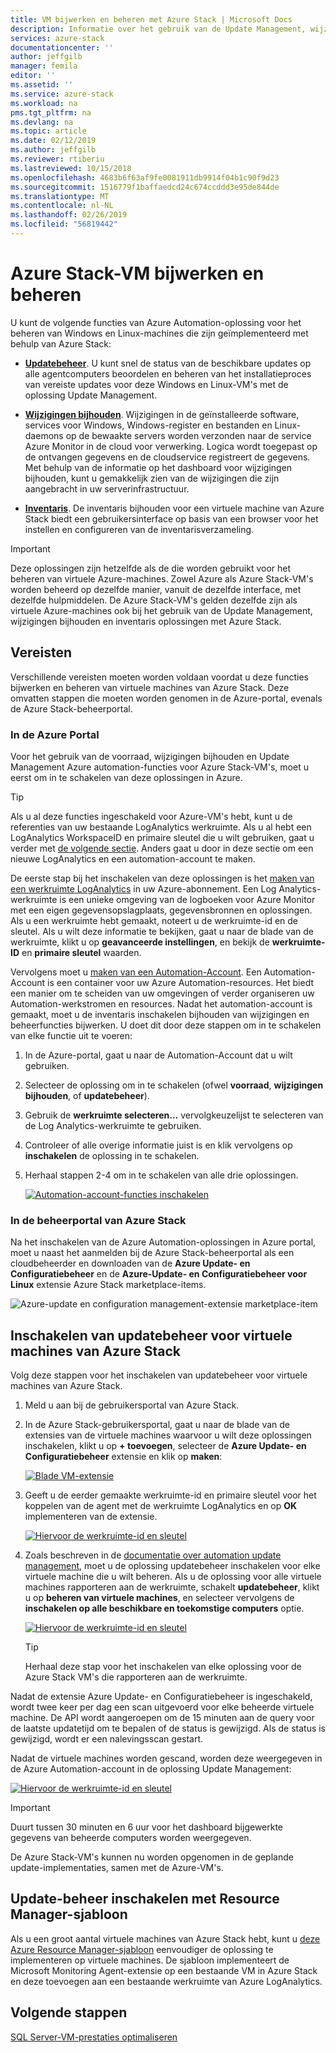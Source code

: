 ```yaml
---
title: VM bijwerken en beheren met Azure Stack | Microsoft Docs
description: Informatie over het gebruik van de Update Management, wijzigingen bijhouden en inventaris-oplossingen in Azure Automation voor het beheren van Windows en Linux-machines die zijn geïmplementeerd in Azure Stack.
services: azure-stack
documentationcenter: ''
author: jeffgilb
manager: femila
editor: ''
ms.assetid: ''
ms.service: azure-stack
ms.workload: na
pms.tgt_pltfrm: na
ms.devlang: na
ms.topic: article
ms.date: 02/12/2019
ms.author: jeffgilb
ms.reviewer: rtiberiu
ms.lastreviewed: 10/15/2018
ms.openlocfilehash: 4683b6f63af9fe0081911db9914f04b1c90f9d23
ms.sourcegitcommit: 1516779f1baffaedcd24c674ccddd3e95de844de
ms.translationtype: MT
ms.contentlocale: nl-NL
ms.lasthandoff: 02/26/2019
ms.locfileid: "56819442"
---
```

# <a name="azure-stack-vm-update-and-management"></a>Azure Stack-VM bijwerken en beheren
U kunt de volgende functies van Azure Automation-oplossing voor het beheren van Windows en Linux-machines die zijn geïmplementeerd met behulp van Azure Stack:

- **[Updatebeheer](https://docs.microsoft.com/azure/automation/automation-update-management)**. U kunt snel de status van de beschikbare updates op alle agentcomputers beoordelen en beheren van het installatieproces van vereiste updates voor deze Windows en Linux-VM's met de oplossing Update Management.

- **[Wijzigingen bijhouden](https://docs.microsoft.com/azure/automation/automation-change-tracking)**. Wijzigingen in de geïnstalleerde software, services voor Windows, Windows-register en bestanden en Linux-daemons op de bewaakte servers worden verzonden naar de service Azure Monitor in de cloud voor verwerking. Logica wordt toegepast op de ontvangen gegevens en de cloudservice registreert de gegevens. Met behulp van de informatie op het dashboard voor wijzigingen bijhouden, kunt u gemakkelijk zien van de wijzigingen die zijn aangebracht in uw serverinfrastructuur.

- **[Inventaris](https://docs.microsoft.com/azure/automation/automation-vm-inventory)**. De inventaris bijhouden voor een virtuele machine van Azure Stack biedt een gebruikersinterface op basis van een browser voor het instellen en configureren van de inventarisverzameling. 

> [!IMPORTANT]
> Deze oplossingen zijn hetzelfde als de die worden gebruikt voor het beheren van virtuele Azure-machines. Zowel Azure als Azure Stack-VM's worden beheerd op dezelfde manier, vanuit de dezelfde interface, met dezelfde hulpmiddelen. De Azure Stack-VM's gelden dezelfde zijn als virtuele Azure-machines ook bij het gebruik van de Update Management, wijzigingen bijhouden en inventaris oplossingen met Azure Stack.

## <a name="prerequisites"></a>Vereisten
Verschillende vereisten moeten worden voldaan voordat u deze functies bijwerken en beheren van virtuele machines van Azure Stack. Deze omvatten stappen die moeten worden genomen in de Azure-portal, evenals de Azure Stack-beheerportal.

### <a name="in-the-azure-portal"></a>In de Azure Portal
Voor het gebruik van de voorraad, wijzigingen bijhouden en Update Management Azure automation-functies voor Azure Stack-VM's, moet u eerst om in te schakelen van deze oplossingen in Azure.

> [!TIP]
> Als u al deze functies ingeschakeld voor Azure-VM's hebt, kunt u de referenties van uw bestaande LogAnalytics werkruimte. Als u al hebt een LogAnalytics WorkspaceID en primaire sleutel die u wilt gebruiken, gaat u verder met [de volgende sectie](./vm-update-management.md#in-the-azure-stack-administration-portal). Anders gaat u door in deze sectie om een nieuwe LogAnalytics en een automation-account te maken.

De eerste stap bij het inschakelen van deze oplossingen is het [maken van een werkruimte LogAnalytics](https://docs.microsoft.com/azure/log-analytics/log-analytics-quick-create-workspace) in uw Azure-abonnement. Een Log Analytics-werkruimte is een unieke omgeving van de logboeken voor Azure Monitor met een eigen gegevensopslagplaats, gegevensbronnen en oplossingen. Als u een werkruimte hebt gemaakt, noteert u de werkruimte-id en de sleutel. Als u wilt deze informatie te bekijken, gaat u naar de blade van de werkruimte, klikt u op **geavanceerde instellingen**, en bekijk de **werkruimte-ID** en **primaire sleutel** waarden. 

Vervolgens moet u [maken van een Automation-Account](https://docs.microsoft.com/azure/automation/automation-create-standalone-account). Een Automation-Account is een container voor uw Azure Automation-resources. Het biedt een manier om te scheiden van uw omgevingen of verder organiseren uw Automation-werkstromen en resources. Nadat het automation-account is gemaakt, moet u de inventaris inschakelen bijhouden van wijzigingen en beheerfuncties bijwerken. U doet dit door deze stappen om in te schakelen van elke functie uit te voeren:

1. In de Azure-portal, gaat u naar de Automation-Account dat u wilt gebruiken.

2. Selecteer de oplossing om in te schakelen (ofwel **voorraad**, **wijzigingen bijhouden**, of **updatebeheer**).

3. Gebruik de **werkruimte selecteren...**  vervolgkeuzelijst te selecteren van de Log Analytics-werkruimte te gebruiken.

4. Controleer of alle overige informatie juist is en klik vervolgens op **inschakelen** de oplossing in te schakelen.

5. Herhaal stappen 2-4 om in te schakelen van alle drie oplossingen. 

   [![](media/vm-update-management/1-sm.PNG "Automation-account-functies inschakelen")](media/vm-update-management/1-lg.PNG#lightbox)

### <a name="in-the-azure-stack-administration-portal"></a>In de beheerportal van Azure Stack
Na het inschakelen van de Azure Automation-oplossingen in Azure portal, moet u naast het aanmelden bij de Azure Stack-beheerportal als een cloudbeheerder en downloaden van de **Azure Update- en Configuratiebeheer** en de  **Azure-Update- en Configuratiebeheer voor Linux** extensie Azure Stack marketplace-items. 

   ![Azure-update en configuration management-extensie marketplace-item](media/vm-update-management/2.PNG) 

## <a name="enable-update-management-for-azure-stack-virtual-machines"></a>Inschakelen van updatebeheer voor virtuele machines van Azure Stack
Volg deze stappen voor het inschakelen van updatebeheer voor virtuele machines van Azure Stack.

1. Meld u aan bij de gebruikersportal van Azure Stack.

2. In de Azure Stack-gebruikersportal, gaat u naar de blade van de extensies van de virtuele machines waarvoor u wilt deze oplossingen inschakelen, klikt u op **+ toevoegen**, selecteer de **Azure Update- en Configuratiebeheer** extensie en klik op **maken**:

   [![](media/vm-update-management/3-sm.PNG "Blade VM-extensie")](media/vm-update-management/3-lg.PNG#lightbox)

3. Geeft u de eerder gemaakte werkruimte-id en primaire sleutel voor het koppelen van de agent met de werkruimte LogAnalytics en op **OK** implementeren van de extensie.

   [![](media/vm-update-management/4-sm.PNG "Hiervoor de werkruimte-id en sleutel")](media/vm-update-management/4-lg.PNG#lightbox) 

4. Zoals beschreven in de [documentatie over automation update management](https://docs.microsoft.com/azure/automation/automation-update-management), moet u de oplossing updatebeheer inschakelen voor elke virtuele machine die u wilt beheren. Als u de oplossing voor alle virtuele machines rapporteren aan de werkruimte, schakelt **updatebeheer**, klikt u op **beheren van virtuele machines**, en selecteer vervolgens de **inschakelen op alle beschikbare en toekomstige computers** optie.

   [![](media/vm-update-management/5-sm.PNG "Hiervoor de werkruimte-id en sleutel")](media/vm-update-management/5-lg.PNG#lightbox) 

   > [!TIP]
   > Herhaal deze stap voor het inschakelen van elke oplossing voor de Azure Stack VM's die rapporteren aan de werkruimte. 
  
Nadat de extensie Azure Update- en Configuratiebeheer is ingeschakeld, wordt twee keer per dag een scan uitgevoerd voor elke beheerde virtuele machine. De API wordt aangeroepen om de 15 minuten aan de query voor de laatste updatetijd om te bepalen of de status is gewijzigd. Als de status is gewijzigd, wordt er een nalevingsscan gestart.

Nadat de virtuele machines worden gescand, worden deze weergegeven in de Azure Automation-account in de oplossing Update Management: 

   [![](media/vm-update-management/6-sm.PNG "Hiervoor de werkruimte-id en sleutel")](media/vm-update-management/6-lg.PNG#lightbox) 

> [!IMPORTANT]
> Duurt tussen 30 minuten en 6 uur voor het dashboard bijgewerkte gegevens van beheerde computers worden weergegeven.

De Azure Stack-VM's kunnen nu worden opgenomen in de geplande update-implementaties, samen met de Azure-VM's.

## <a name="enable-update-management-using-a-resource-manager-template"></a>Update-beheer inschakelen met Resource Manager-sjabloon
Als u een groot aantal virtuele machines van Azure Stack hebt, kunt u [deze Azure Resource Manager-sjabloon](https://github.com/Azure/AzureStack-QuickStart-Templates/tree/master/MicrosoftMonitoringAgent-ext-win) eenvoudiger de oplossing te implementeren op virtuele machines. De sjabloon implementeert de Microsoft Monitoring Agent-extensie op een bestaande VM in Azure Stack en deze toevoegen aan een bestaande werkruimte van Azure LogAnalytics.
 
## <a name="next-steps"></a>Volgende stappen
[SQL Server-VM-prestaties optimaliseren](azure-stack-sql-server-vm-considerations.md)
